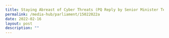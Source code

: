 ```yaml
---
title: Staying Abreast of Cyber Threats (PQ Reply by Senior Minister Teo Chee Hean)
permalink: /media-hub/parliament/15022022a
date: 2022-02-16
layout: post
description: ""
---
```

